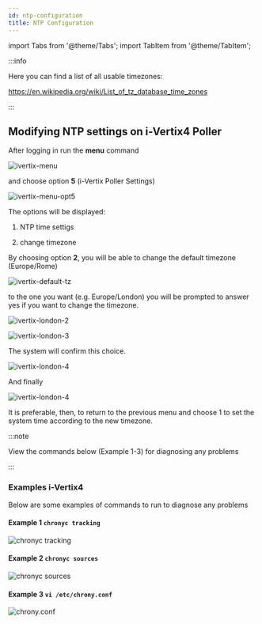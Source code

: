 ```yaml
---
id: ntp-configuration
title: NTP Configuration
---
```


import Tabs from '@theme/Tabs';
import TabItem from '@theme/TabItem';

:::info

Here you can find a list of all usable timezones:

<https://en.wikipedia.org/wiki/List_of_tz_database_time_zones>

:::

<Tabs>
<TabItem value="i-Vertix4" label="i-Vertix4 (Central & Poller)" default>

## Modifying NTP settings on i-Vertix4 Poller

After logging in run the **menu** command

![ivertix-menu](../../assets/setup-startup-central-poller/ivertix-menu-v4.png)

and choose option **5** (i-Vertix Poller Settings)

![ivertix-menu-opt5](../../assets/setup-startup-central-poller/ivertix-menu-opt5-v4.png)

The options will be displayed:

1. NTP time settigs

2. change timezone

By choosing option **2**, you will be able to change the default timezone (Europe/Rome)

![ivertix-default-tz](../../assets/setup-startup-central-poller/change-default-ntp-v4.png)

to the one you want (e.g. Europe/London) you will be prompted to answer yes if you want to change the timezone.

![ivertix-london-2](../../assets/setup-startup-central-poller/change-default-ntp_2-v4.png)

![ivertix-london-3](../../assets/setup-startup-central-poller/change-default-ntp_3-v4.png)

The system will confirm this choice.

![ivertix-london-4](../../assets/setup-startup-central-poller/change-default-ntp_4-v4.png)

And finally

![ivertix-london-4](../../assets/setup-startup-central-poller/change-default-ntp_5-v4.png)

It is preferable, then, to return to the previous menu and choose 1 to set the system time according to the new timezone.

:::note

View the commands below (Example 1-3) for diagnosing any problems

:::

### Examples i-Vertix4

Below are some examples of commands to run to diagnose any problems

#### Example 1 `chronyc tracking`

![chronyc tracking](../../assets/setup-startup-central-poller/chronyc-tracking.png)

#### Example 2 `chronyc sources`

![chronyc sources](../../assets/setup-startup-central-poller/chronyc-sources.png)

#### Example 3 `vi /etc/chrony.conf`

![chrony.conf](../../assets/setup-startup-central-poller/chrony-conf.png)

</TabItem>
</Tabs>
